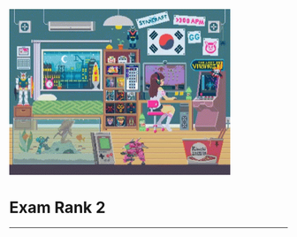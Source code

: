 <img src="../../Wallpaper/late-night-girl.gif" alt="late night girl" width="400" height="300">



# Exam Rank 2





---
